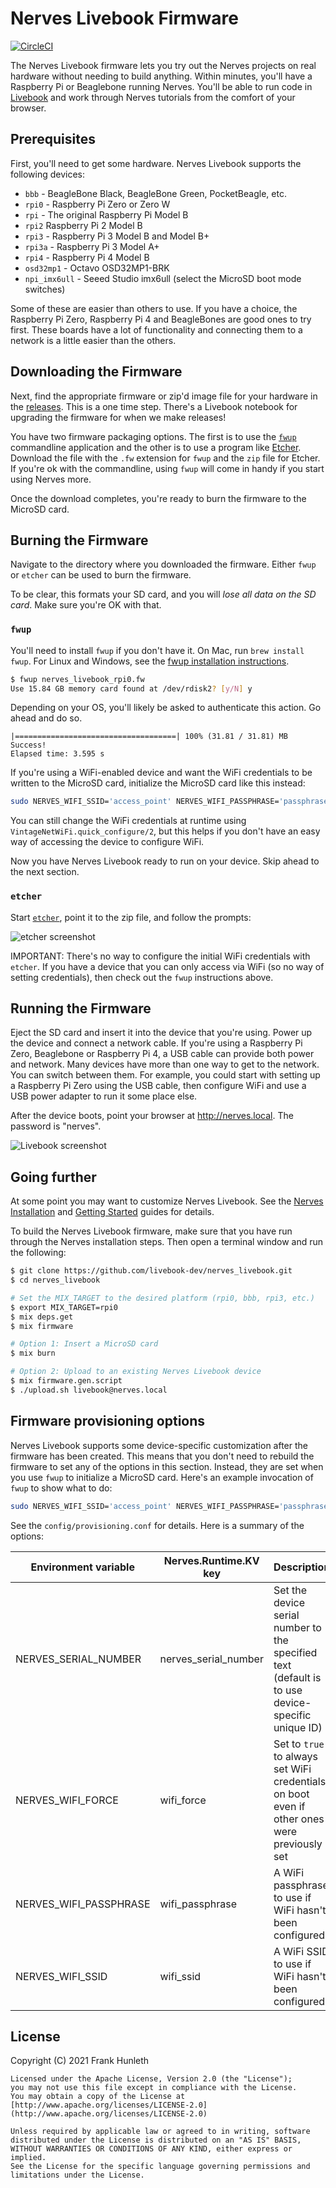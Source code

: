 # Nerves Livebook Firmware

[![CircleCI](https://circleci.com/gh/livebook-dev/nerves_livebook.svg?style=svg)](https://circleci.com/gh/livebook-dev/nerves_livebook)

The Nerves Livebook firmware lets you try out the Nerves projects on real
hardware without needing to build anything. Within minutes, you'll have a
Raspberry Pi or Beaglebone running Nerves. You'll be able to run code in
[Livebook](https://github.com/livebook-dev/livebook) and work through Nerves
tutorials from the comfort of your browser.

## Prerequisites

First, you'll need to get some hardware. Nerves Livebook supports the following
devices:

* `bbb` - BeagleBone Black, BeagleBone Green, PocketBeagle, etc.
* `rpi0` - Raspberry Pi Zero or Zero W
* `rpi` - The original Raspberry Pi Model B
* `rpi2` Raspberry Pi 2 Model B
* `rpi3` - Raspberry Pi 3 Model B and Model B+
* `rpi3a` - Raspberry Pi 3 Model A+
* `rpi4` - Raspberry Pi 4 Model B
* `osd32mp1` - Octavo OSD32MP1-BRK
* `npi_imx6ull` - Seeed Studio imx6ull (select the MicroSD boot mode switches)

Some of these are easier than others to use. If you have a choice, the Raspberry
Pi Zero, Raspberry Pi 4 and BeagleBones are good ones to try first. These boards
have a lot of functionality and connecting them to a network is a little easier
than the others.

## Downloading the Firmware

Next, find the appropriate firmware or zip'd image file for your hardware in the
[releases](https://github.com/livebook-dev/nerves_livebook/releases). This is a
one time step. There's a Livebook notebook for upgrading the firmware for when
we make releases!

You have two firmware packaging options. The first is to use the
[`fwup`](https://github.com/fwup-home/fwup) commandline application and the
other is to use a program like [Etcher](https://www.balena.io/etcher/). Download
the file with the `.fw` extension for `fwup` and the `zip` file for Etcher. If
you're ok with the commandline, using `fwup` will come in handy if you start using
Nerves more.

Once the download completes, you're ready to burn the firmware to the MicroSD
card.

## Burning the Firmware

Navigate to the directory where you downloaded the firmware. Either `fwup` or
`etcher` can be used to burn the firmware.

To be clear, this formats your SD card, and you will *lose all data on the SD
card*. Make sure you're OK with that.

### `fwup`

You'll need to install `fwup` if you don't have it. On Mac, run `brew install
fwup`. For Linux and Windows, see the [fwup installation
instructions](https://github.com/fwup-home/fwup#installing).

```sh
$ fwup nerves_livebook_rpi0.fw
Use 15.84 GB memory card found at /dev/rdisk2? [y/N] y
```

Depending on your OS, you'll likely be asked to authenticate this action. Go
ahead and do so.

```console
|====================================| 100% (31.81 / 31.81) MB
Success!
Elapsed time: 3.595 s
```

If you're using a WiFi-enabled device and want the WiFi credentials to be
written to the MicroSD card, initialize the MicroSD card like this instead:

```sh
sudo NERVES_WIFI_SSID='access_point' NERVES_WIFI_PASSPHRASE='passphrase' fwup nerves_livebook_rpi0.fw
```

You can still change the WiFi credentials at runtime using
`VintageNetWiFi.quick_configure/2`, but this helps if you don't have an easy way of
accessing the device to configure WiFi.

Now you have Nerves Livebook ready to run on your device. Skip ahead to the next
section.

### `etcher`

Start [`etcher`](https://www.balena.io/etcher/), point it to the zip file, and
follow the prompts:

![etcher screenshot](assets/etcher.png)

IMPORTANT: There's no way to configure the initial WiFi credentials with
`etcher`. If you have a device that you can only access via WiFi (so no way of
setting credentials), then check out the `fwup` instructions above.

## Running the Firmware

Eject the SD card and insert it into the device that you're using. Power up the
device and connect a network cable. If you're using a Raspberry Pi Zero,
Beaglebone or Raspberry Pi 4, a USB cable can provide both power and network.
Many devices have more than one way to get to the network. You can switch
between them. For example, you could start with setting up a Raspberry Pi Zero
using the USB cable, then configure WiFi and use a USB power adapter to run it
some place else.

After the device boots, point your browser at http://nerves.local. The password
is "nerves".

![Livebook screenshot](assets/livebook.jpg)

## Going further

At some point you may want to customize Nerves Livebook. See the [Nerves
Installation](https://hexdocs.pm/nerves/installation.html) and [Getting
Started](https://hexdocs.pm/nerves/getting-started.html) guides for details.

To build the Nerves Livebook firmware, make sure that you have run through the
Nerves installation steps. Then open a terminal window and run the following:

```sh
$ git clone https://github.com/livebook-dev/nerves_livebook.git
$ cd nerves_livebook

# Set the MIX_TARGET to the desired platform (rpi0, bbb, rpi3, etc.)
$ export MIX_TARGET=rpi0
$ mix deps.get
$ mix firmware

# Option 1: Insert a MicroSD card
$ mix burn

# Option 2: Upload to an existing Nerves Livebook device
$ mix firmware.gen.script
$ ./upload.sh livebook@nerves.local
```

## Firmware provisioning options

Nerves Livebook supports some device-specific customization after the firmware
has been created. This means that you don't need to rebuild the firmware to set
any of the options in this section. Instead, they are set when you use `fwup` to
initialize a MicroSD card. Here's an example invocation of `fwup` to show what
to do:

```sh
sudo NERVES_WIFI_SSID='access_point' NERVES_WIFI_PASSPHRASE='passphrase' fwup nerves_livebook_rpi0.fw
```

See the `config/provisioning.conf` for details. Here is a summary of the
options:

Environment variable | Nerves.Runtime.KV key | Description
 ------------------- | --------------------- | -----------
NERVES_SERIAL_NUMBER | nerves_serial_number  | Set the device serial number to the specified text (default is to use device-specific unique ID)
NERVES_WIFI_FORCE    | wifi_force            | Set to `true` to always set WiFi credentials on boot even if other ones were previously set
NERVES_WIFI_PASSPHRASE | wifi_passphrase     | A WiFi passphrase to use if WiFi hasn't been configured
NERVES_WIFI_SSID     | wifi_ssid             | A WiFi SSID to use if WiFi hasn't been configured

## License

Copyright (C) 2021 Frank Hunleth

    Licensed under the Apache License, Version 2.0 (the "License");
    you may not use this file except in compliance with the License.
    You may obtain a copy of the License at [http://www.apache.org/licenses/LICENSE-2.0](http://www.apache.org/licenses/LICENSE-2.0)

    Unless required by applicable law or agreed to in writing, software
    distributed under the License is distributed on an "AS IS" BASIS,
    WITHOUT WARRANTIES OR CONDITIONS OF ANY KIND, either express or implied.
    See the License for the specific language governing permissions and
    limitations under the License.

